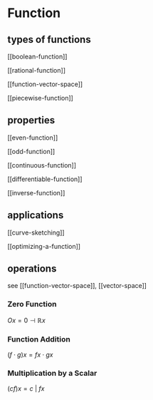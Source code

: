 # Function

## types of functions

[[boolean-function]]

[[rational-function]]

[[function-vector-space]]

[[piecewise-function]]

## properties

[[even-function]]

[[odd-function]]

[[continuous-function]]

[[differentiable-function]]

[[inverse-function]]

## applications

[[curve-sketching]]

[[optimizing-a-function]]

## operations

see [[function-vector-space]], [[vector-space]]

### Zero Function

$O x = 0 \dashv \mathbb R x$

### Function Addition

$(f \cdot g) x = fx \cdot gx$

### Multiplication by a Scalar

$(cf) x = c\ |\ f x$
